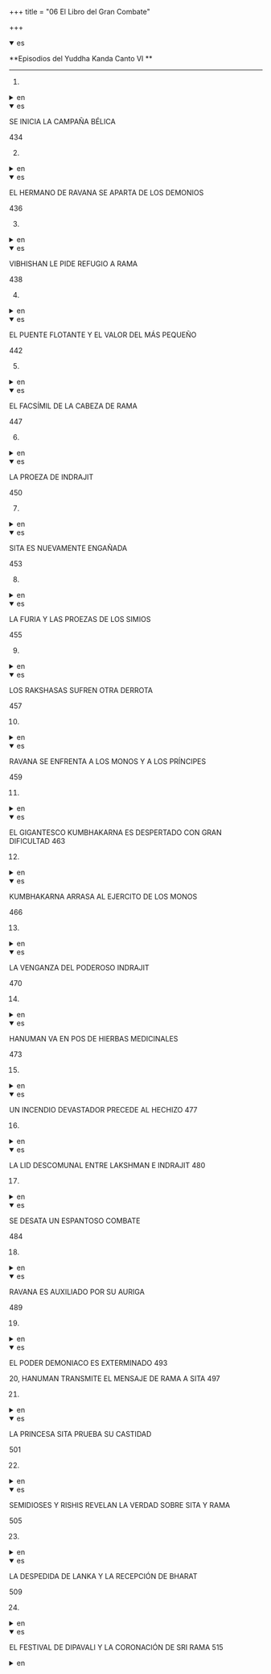 +++
title = "06 El Libro del Gran Combate"

+++
<details open><summary>es</summary>

**Episodios del Yuddha Kanda Canto VI **

****

1.
</details>

<details><summary>en</summary>

** Episodes of Yuddha Kanda Canto VI **

 ****

 1.
</details>

<details open><summary>es</summary>

SE INICIA LA CAMPAÑA BÉLICA 

434

2.
</details>

<details><summary>en</summary>

The war campaign begins

 434

 2.
</details>

<details open><summary>es</summary>

EL HERMANO DE RAVANA SE APARTA DE LOS DEMONIOS 

436

3.
</details>

<details><summary>en</summary>

Ravana's brother departs from demons

 436

 3.
</details>

<details open><summary>es</summary>

VIBHISHAN LE PIDE REFUGIO A RAMA 

438

4.
</details>

<details><summary>en</summary>

Vibhishan asks for refuge to Rama

 438

 4.
</details>

<details open><summary>es</summary>

EL PUENTE FLOTANTE Y EL VALOR DEL MÁS PEQUEÑO 

442

5.
</details>

<details><summary>en</summary>

The floating bridge and the smallest value

 442

 5.
</details>

<details open><summary>es</summary>

EL FACSÍMIL DE LA CABEZA DE RAMA 

447

6.
</details>

<details><summary>en</summary>

The facsimile of the branch head

 447

 6.
</details>

<details open><summary>es</summary>

LA PROEZA DE INDRAJIT 

450

7.
</details>

<details><summary>en</summary>

Indrajit's feat

 450

 7.
</details>

<details open><summary>es</summary>

SITA ES NUEVAMENTE ENGAÑADA 

453

8.
</details>

<details><summary>en</summary>

Located is again deceived

 453

 8.
</details>

<details open><summary>es</summary>

LA FURIA Y LAS PROEZAS DE LOS SIMIOS 

455

9.
</details>

<details><summary>en</summary>

The fury and the feats of the apes

 455

 9.
</details>

<details open><summary>es</summary>

LOS RAKSHASAS SUFREN OTRA DERROTA 

457

10.
</details>

<details><summary>en</summary>

Rakshasas suffer from another defeat

 457

 10.
</details>

<details open><summary>es</summary>

RAVANA SE ENFRENTA A LOS MONOS Y A LOS PRÍNCIPES 

459

11.
</details>

<details><summary>en</summary>

Ravana faces the monkeys and princes

 459

 eleven.
</details>

<details open><summary>es</summary>

EL GIGANTESCO KUMBHAKARNA ES DESPERTADO CON GRAN DIFICULTAD 463

12.
</details>

<details><summary>en</summary>

The gigantic Kumbhakarna is awakened with great difficulty 463

 12.
</details>

<details open><summary>es</summary>

KUMBHAKARNA ARRASA AL EJERCITO DE LOS MONOS 

466

13.
</details>

<details><summary>en</summary>

Kumbhakarna sweeps the army of the monkeys

 466

 13.
</details>

<details open><summary>es</summary>

LA VENGANZA DEL PODEROSO INDRAJIT 

470

14.
</details>

<details><summary>en</summary>

The revenge of the powerful indrajit

 470

 14.
</details>

<details open><summary>es</summary>

HANUMAN VA EN POS DE HIERBAS MEDICINALES 

473

15.
</details>

<details><summary>en</summary>

Hanuman goes after medicinal herbs

 473

 fifteen.
</details>

<details open><summary>es</summary>

UN INCENDIO DEVASTADOR PRECEDE AL HECHIZO 477

16.
</details>

<details><summary>en</summary>

A devastating fire precedes the spell 477

 16.
</details>

<details open><summary>es</summary>

LA LID DESCOMUNAL ENTRE LAKSHMAN E INDRAJIT 480

17.
</details>

<details><summary>en</summary>

The huge lid between Lakshman and Indrajit 480

 17.
</details>

<details open><summary>es</summary>

SE DESATA UN ESPANTOSO COMBATE 

484

18.
</details>

<details><summary>en</summary>

A frightful combat is unleashed

 484

 18.
</details>

<details open><summary>es</summary>

RAVANA ES AUXILIADO POR SU AURIGA 

489

19.
</details>

<details><summary>en</summary>

Ravana is helped by his auriga

 489

 19.
</details>

<details open><summary>es</summary>

EL PODER DEMONIACO ES EXTERMINADO 493

20, HANUMAN TRANSMITE EL MENSAJE DE RAMA A SITA 497

21.
</details>

<details><summary>en</summary>

Demoniac power is exterminated 493

 20, Hanuman transmits Rama's message to Sita 497

 twenty-one.
</details>

<details open><summary>es</summary>

LA PRINCESA SITA PRUEBA SU CASTIDAD 

501

22.
</details>

<details><summary>en</summary>

Princess located proves her chastity

 501

 22.
</details>

<details open><summary>es</summary>

SEMIDIOSES Y RISHIS REVELAN LA VERDAD SOBRE SITA Y RAMA 

505

23.
</details>

<details><summary>en</summary>

Semiidia and Rishis reveal the truth about Sita and Rama

 505

 23.
</details>

<details open><summary>es</summary>

LA DESPEDIDA DE LANKA Y LA RECEPCIÓN DE BHARAT 

509

24.
</details>

<details><summary>en</summary>

Lanka's farewell and Bharat reception

 509

 24.
</details>

<details open><summary>es</summary>

EL FESTIVAL DE DIPAVALI Y LA CORONACIÓN DE SRI RAMA 515
</details>

<details><summary>en</summary>

The Dipavali Festival and the Coronation of Sri Rama 515
</details>